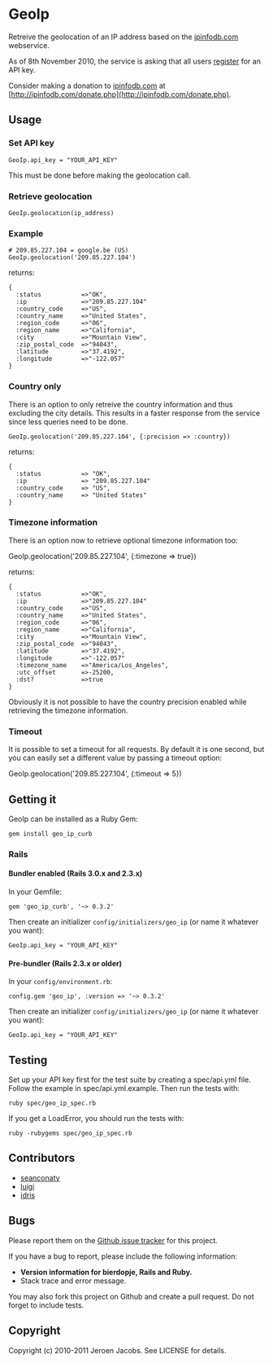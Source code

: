 # GeoIp

Retreive the geolocation of an IP address based on the [ipinfodb.com](http://ipinfodb.com/) webservice.

As of 8th November 2010, the service is asking that all users [register](http://ipinfodb.com/register.php) for an API key.

Consider making a donation to [ipinfodb.com](http://ipinfodb.com/) at [http://ipinfodb.com/donate.php](http://ipinfodb.com/donate.php).

## Usage

### Set API key
    GeoIp.api_key = "YOUR_API_KEY"

This must be done before making the geolocation call.

### Retrieve geolocation
    GeoIp.geolocation(ip_address)

### Example

    # 209.85.227.104 = google.be (US)
    GeoIp.geolocation('209.85.227.104')

returns:

    {
      :status           =>"OK",
      :ip               =>"209.85.227.104"
      :country_code     =>"US",
      :country_name     =>"United States",
      :region_code      =>"06",
      :region_name      =>"California",
      :city             =>"Mountain View",
      :zip_postal_code  =>"94043",
      :latitude         =>"37.4192",
      :longitude        =>"-122.057"
    }

### Country only

There is an option to only retreive the country information and thus excluding the city details. This results in a faster response from the service since less queries need to be done.

    GeoIp.geolocation('209.85.227.104', {:precision => :country})

returns:

    {
      :status           => "OK",
      :ip               => "209.85.227.104"
      :country_code     => "US",
      :country_name     => "United States"
    }

### Timezone information

There is an option now to retrieve optional timezone information too:

  GeoIp.geolocation('209.85.227.104', {:timezone => true})

returns:

    {
      :status           =>"OK",
      :ip               =>"209.85.227.104"
      :country_code     =>"US",
      :country_name     =>"United States",
      :region_code      =>"06",
      :region_name      =>"California",
      :city             =>"Mountain View",
      :zip_postal_code  =>"94043",
      :latitude         =>"37.4192",
      :longitude        =>"-122.057"
      :timezone_name    =>"America/Los_Angeles",
      :utc_offset       =>-25200,
      :dst?             =>true
    }

Obviously it is not possible to have the country precision enabled while retrieving the timezone information.

### Timeout

It is possible to set a timeout for all requests. By default it is one second, but you can easily set a different value by passing a timeout option:

  GeoIp.geolocation('209.85.227.104', {:timeout => 5}) 

## Getting it

GeoIp can be installed as a Ruby Gem:

    gem install geo_ip_curb

### Rails

#### Bundler enabled (Rails 3.0.x and 2.3.x)

In your Gemfile:

    gem 'geo_ip_curb', '~> 0.3.2'

Then create an initializer `config/initializers/geo_ip` (or name it whatever you want):

    GeoIp.api_key = "YOUR_API_KEY"

#### Pre-bundler (Rails 2.3.x or older)

In your `config/environment.rb`:

    config.gem 'geo_ip', :version => '~> 0.3.2'

Then create an initializer `config/initializers/geo_ip` (or name it whatever you want):

    GeoIp.api_key = "YOUR_API_KEY"

## Testing

Set up your API key first for the test suite by creating a spec/api.yml file. Follow the example in spec/api.yml.example. Then run the tests with:

    ruby spec/geo_ip_spec.rb

If you get a LoadError, you should run the tests with:

    ruby -rubygems spec/geo_ip_spec.rb

## Contributors

* [seanconaty](https://github.com/seanconaty)
* [luigi](https://github.com/luigi)
* [idris](https://github.com/idris)

## Bugs

Please report them on the [Github issue tracker](https://github.com/rylon/geo_ip_curb/issues)
for this project.

If you have a bug to report, please include the following information:

* **Version information for bierdopje, Rails and Ruby.**
* Stack trace and error message.

You may also fork this project on Github and create a pull request.
Do not forget to include tests.

## Copyright

Copyright (c) 2010-2011 Jeroen Jacobs. See LICENSE for details.